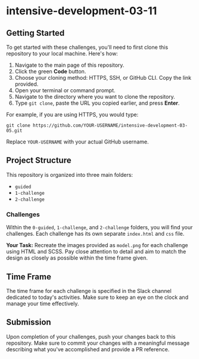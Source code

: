# intensive-development-03-11


## Getting Started

To get started with these challenges, you'll need to first clone this repository to your local machine. Here's how:

1. Navigate to the main page of this repository.
2. Click the green **Code** button.
3. Choose your cloning method: HTTPS, SSH, or GitHub CLI. Copy the link provided.
4. Open your terminal or command prompt.
5. Navigate to the directory where you want to clone the repository.
6. Type `git clone`, paste the URL you copied earlier, and press **Enter**.

For example, if you are using HTTPS, you would type:

```
git clone https://github.com/YOUR-USERNAME/intensive-development-03-05.git
```

Replace `YOUR-USERNAME` with your actual GitHub username.

## Project Structure

This repository is organized into three main folders:

- `guided`
- `1-challenge`
- `2-challenge`

### Challenges

Within the `0-guided`,  `1-challenge`, and `2-challenge` folders, you will find your challenges. Each challenge has its own separate `index.html` and `css` file.

**Your Task:** Recreate the images provided as `model.png` for each challenge using HTML and SCSS. Pay close attention to detail and aim to match the design as closely as possible within the time frame given.

## Time Frame

The time frame for each challenge is specified in the Slack channel dedicated to today's activities. Make sure to keep an eye on the clock and manage your time effectively.

## Submission

Upon completion of your challenges, push your changes back to this repository. Make sure to commit your changes with a meaningful message describing what you've accomplished and provide a PR reference. 

